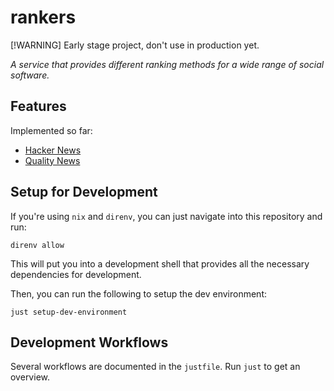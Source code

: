 # rankers

[!WARNING]
Early stage project, don't use in production yet.

*A service that provides different ranking methods for a wide range of social software.*

## Features

Implemented so far:

- [Hacker News](https://news.ycombinator.com/)
- [Quality News](https://news.social-protocols.org/)

## Setup for Development

If you're using `nix` and `direnv`, you can just navigate into this repository and run:

```
direnv allow
```

This will put you into a development shell that provides all the necessary dependencies for development.

Then, you can run the following to setup the dev environment:

```
just setup-dev-environment
```

## Development Workflows

Several workflows are documented in the `justfile`.
Run `just` to get an overview.

